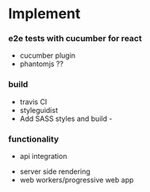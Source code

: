 # Implement

### e2e tests with cucumber for react
* cucumber plugin
* phantomjs ??

### build
* travis CI
* styleguidist
* Add SASS styles and build -


### functionality
- api integration
* server side rendering
* web workers/progressive web app